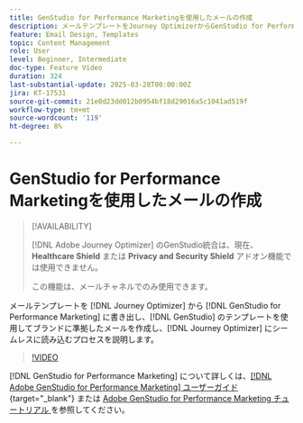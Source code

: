 ```yaml
---
title: GenStudio for Performance Marketingを使用したメールの作成
description: メールテンプレートをJourney OptimizerからGenStudio for Performance Marketingに書き出し、GenStudioのテンプレートを使用してブランドに準拠したメールを作成し、Journey Optimizerにシームレスに読み込むプロセスを説明します。
feature: Email Design, Templates
topic: Content Management
role: User
level: Beginner, Intermediate
doc-type: Feature Video
duration: 324
last-substantial-update: 2025-03-28T00:00:00Z
jira: KT-17531
source-git-commit: 21e0d23dd012b0954bf18d29016a5c1041ad519f
workflow-type: tm+mt
source-wordcount: '119'
ht-degree: 8%

---
```



# GenStudio for Performance Marketingを使用したメールの作成

>[!AVAILABILITY]
>
>[!DNL Adobe Journey Optimizer] のGenStudio統合は、現在、**Healthcare Shield** または **Privacy and Security Shield** アドオン機能では使用できません。
>
>この機能は、メールチャネルでのみ使用できます。

メールテンプレートを [!DNL Journey Optimizer] から [!DNL GenStudio for Performance Marketing] に書き出し、[!DNL GenStudio] のテンプレートを使用してブランドに準拠したメールを作成し、[!DNL Journey Optimizer] にシームレスに読み込むプロセスを説明します。

>[!VIDEO](https://video.tv.adobe.com/v/3456038/?learn=on&enablevpops)

[!DNL GenStudio for Performance Marketing] について詳しくは、[[!DNL Adobe GenStudio for Performance Marketing]  ユーザーガイド ](https://experienceleague.adobe.com/ja/docs/genstudio-for-performance-marketing/user-guide/home){target="_blank"} または [Adobe GenStudio for Performance Marketing チュートリアル ](https://experienceleague.adobe.com/en/docs/genstudio-for-performance-marketing-learn/tutorials/overview) を参照してください。
